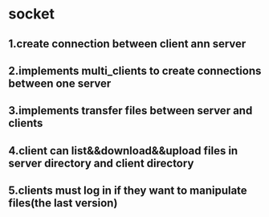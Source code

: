 # socket
## 1.create connection between client ann server
## 2.implements multi_clients to create connections between one server
## 3.implements transfer files between server and clients
## 4.client can list&&download&&upload files in server directory and client directory
## 5.clients must log in if they want to manipulate files(the last version)
